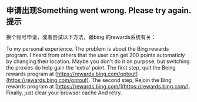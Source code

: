 ## 申请出现Something went wrong. Please try again.提示

换个账号申请，或者尝试以下方法，跟bing 的rewards系统有关：

To my personal experience. The problem is about the Bing rewards program. I heard from others that the user can get 200 points automaticly by changing their location. Maybe you don't do it on purpose, but switching the proxies do help gain the 'extra' point. The first step, quit the Being rewards program at [https://rewards.bing.com/optout](https://rewards.bing.com/optout). The second step, Rejoin the Bing rewards program at [https://rewards.bing.com/](https://rewards.bing.com/). Finally, just clear your browser cache And retry.